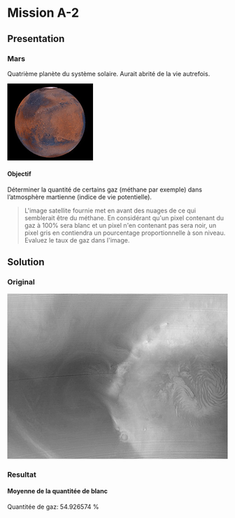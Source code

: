 # Mission A-2

## Presentation

### Mars

Quatrième planète du système solaire.
Aurait abrité de la vie autrefois.

![Mars](img/Mars.jpg)

#### Objectif 

Déterminer la quantité de certains gaz (méthane par exemple) dans l’atmosphère martienne (indice de vie potentielle).
> L'image satellite fournie met en avant des nuages de ce qui semblerait être du méthane. En considérant qu'un pixel contenant du gaz à 100% sera blanc et un pixel n'en contenant pas sera noir, un pixel gris en contiendra un pourcentage proportionnelle à son niveau. Evaluez le taux de gaz dans l'image.

## Solution

### Original

![Original](img/original.png)

### Resultat

#### Moyenne de la quantitée de blanc

Quantitée de gaz: 54.926574 %